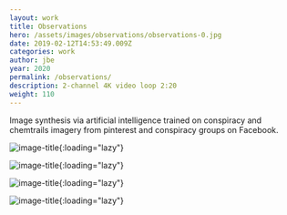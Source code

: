 ```yaml
---
layout: work
title: Observations
hero: /assets/images/observations/observations-0.jpg
date: 2019-02-12T14:53:49.009Z
categories: work
author: jbe
year: 2020
permalink: /observations/
description: 2-channel 4K video loop 2:20
weight: 110
---
```


Image synthesis via artificial intelligence trained on conspiracy and chemtrails imagery from pinterest and conspiracy groups on Facebook.

![image-title](/assets/images/observations/observations-1.jpg){:loading="lazy"}

![image-title](/assets/images/observations/observations-3.jpg){:loading="lazy"}

![image-title](/assets/images/observations/observations-5.jpg){:loading="lazy"}

![image-title](/assets/images/observations/observations-4.jpg){:loading="lazy"}